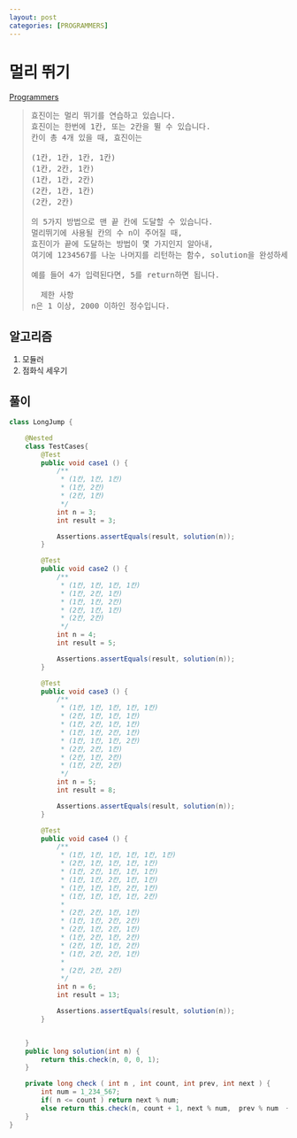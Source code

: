 ```yaml
---
layout: post
categories: [PROGRAMMERS]
---
```


# 멀리 뛰기

[Programmers](https://school.programmers.co.kr/learn/courses/30/lessons/12914)

> <pre>
> 효진이는 멀리 뛰기를 연습하고 있습니다.
> 효진이는 한번에 1칸, 또는 2칸을 뛸 수 있습니다.
> 칸이 총 4개 있을 때, 효진이는
> 
> (1칸, 1칸, 1칸, 1칸)
> (1칸, 2칸, 1칸)
> (1칸, 1칸, 2칸)
> (2칸, 1칸, 1칸)
> (2칸, 2칸)
> 
> 의 5가지 방법으로 맨 끝 칸에 도달할 수 있습니다.
> 멀리뛰기에 사용될 칸의 수 n이 주어질 때,
> 효진이가 끝에 도달하는 방법이 몇 가지인지 알아내,
> 여기에 1234567를 나눈 나머지를 리턴하는 함수, solution을 완성하세요.
> 
> 예를 들어 4가 입력된다면, 5를 return하면 됩니다.
> 
>   제한 사항
> n은 1 이상, 2000 이하인 정수입니다.
> </pre>

## 알고리즘
1. 모듈러
2. 점화식 세우기

## 풀이 

```java
class LongJump {

    @Nested
    class TestCases{
        @Test
        public void case1 () {
            /**
             * (1칸, 1칸, 1칸)
             * (1칸, 2칸)
             * (2칸, 1칸)
             */
            int n = 3;
            int result = 3;

            Assertions.assertEquals(result, solution(n));
        }

        @Test
        public void case2 () {
            /**
             * (1칸, 1칸, 1칸, 1칸)
             * (1칸, 2칸, 1칸)
             * (1칸, 1칸, 2칸)
             * (2칸, 1칸, 1칸)
             * (2칸, 2칸)
             */
            int n = 4;
            int result = 5;

            Assertions.assertEquals(result, solution(n));
        }

        @Test
        public void case3 () {
            /**
             * (1칸, 1칸, 1칸, 1칸, 1칸)
             * (2칸, 1칸, 1칸, 1칸)
             * (1칸, 2칸, 1칸, 1칸)
             * (1칸, 1칸, 2칸, 1칸)
             * (1칸, 1칸, 1칸, 2칸)
             * (2칸, 2칸, 1칸)
             * (2칸, 1칸, 2칸)
             * (1칸, 2칸, 2칸)
             */
            int n = 5;
            int result = 8;

            Assertions.assertEquals(result, solution(n));
        }

        @Test
        public void case4 () {
            /**
             * (1칸, 1칸, 1칸, 1칸, 1칸, 1칸)
             * (2칸, 1칸, 1칸, 1칸, 1칸)
             * (1칸, 2칸, 1칸, 1칸, 1칸)
             * (1칸, 1칸, 2칸, 1칸, 1칸)
             * (1칸, 1칸, 1칸, 2칸, 1칸)
             * (1칸, 1칸, 1칸, 1칸, 2칸)
             *
             * (2칸, 2칸, 1칸, 1칸)
             * (1칸, 1칸, 2칸, 2칸)
             * (2칸, 1칸, 2칸, 1칸)
             * (1칸, 2칸, 1칸, 2칸)
             * (2칸, 1칸, 1칸, 2칸)
             * (1칸, 2칸, 2칸, 1칸)
             *
             * (2칸, 2칸, 2칸)
             */
            int n = 6;
            int result = 13;

            Assertions.assertEquals(result, solution(n));
        }


    }
    public long solution(int n) {
        return this.check(n, 0, 0, 1);
    }

    private long check ( int n , int count, int prev, int next ) {
        int num = 1_234_567;
        if( n <= count ) return next % num;
        else return this.check(n, count + 1, next % num,  prev % num  + next % num);
    }
}
```